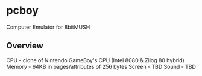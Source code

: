 # pcboy
Computer Emulator for 8bitMUSH

## Overview
CPU - clone of Nintendo GameBoy's CPU (Intel 8080 & Zilog 80 hybrid)
Memory - 64KB in pages/attributes of 256 bytes
Screen - TBD
Sound - TBD
